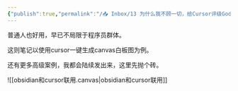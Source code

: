 ```yaml
---
{"publish":true,"permalink":"/📥 Inbox/13 为什么我不顾一切，给Cursor评级God.md","created":"2025-07-21","modified":"2025-07-21","published":"2025-07-21T14:32:16.498+08:00","cssclasses":""}
---
```



普通人也好用，早已不局限于程序员群体。

这则笔记以使用cursor一键生成canvas白板图为例。

还有更多高级案例，我都会陆续发出来，这里先抛个砖。

![[obsidian和cursor联用.canvas|obsidian和cursor联用]]
